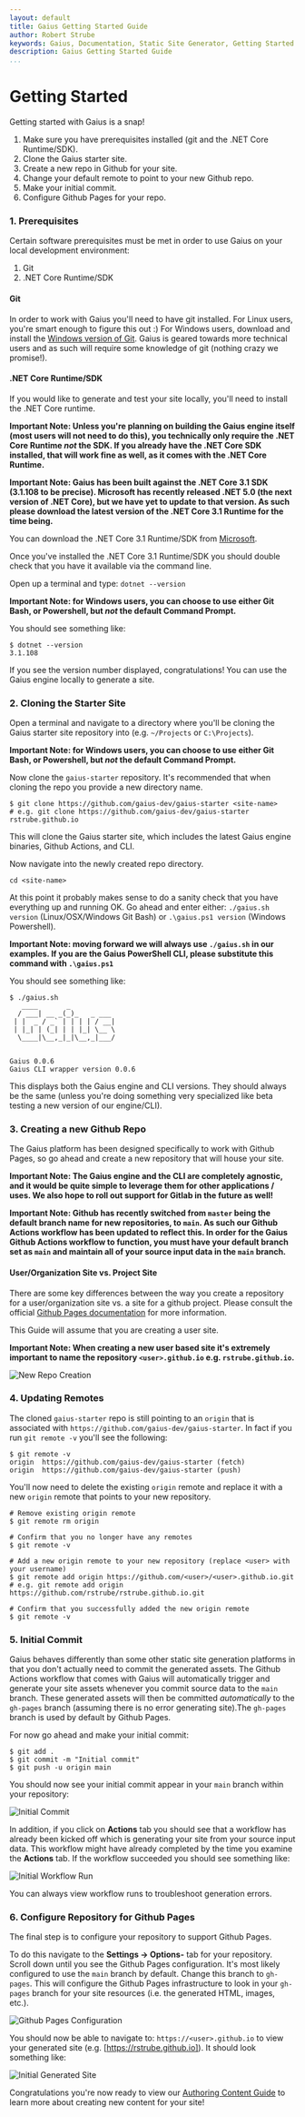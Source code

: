 ```yaml
---
layout: default
title: Gaius Getting Started Guide
author: Robert Strube
keywords: Gaius, Documentation, Static Site Generator, Getting Started
description: Gaius Getting Started Guide
...
```


# Getting Started

Getting started with Gaius is a snap!

1. Make sure you have prerequisites installed (git and the .NET Core Runtime/SDK).
1. Clone the Gaius starter site.
1. Create a new repo in Github for your site.
1. Change your default remote to point to your new Github repo.
1. Make your initial commit.
1. Configure Github Pages for your repo.

### 1. Prerequisites

Certain software prerequisites must be met in order to use Gaius on your local development environment:

1. Git
2. .NET Core Runtime/SDK

#### Git

In order to work with Gaius you'll need to have git installed. For Linux users, you're smart enough to figure this out :) For Windows users, download and install the [Windows version of Git](https://git-scm.com/download/win).  Gaius is geared towards more technical users and as such will require some knowledge of git (nothing crazy we promise!).

#### .NET Core Runtime/SDK

If you would like to generate and test your site locally, you'll need to install the .NET Core runtime.

**Important Note: Unless you're planning on building the Gaius engine itself (most users will not need to do this), you technically only require the .NET Core Runtime *not* the SDK.  If you already have the .NET Core SDK installed, that will work fine as well, as it comes with the .NET Core Runtime.**

**Important Note: Gaius has been built against the .NET Core 3.1 SDK (3.1.108 to be precise).  Microsoft has recently released .NET 5.0 (the next version of .NET Core), but we have yet to update to that version.  As such please download the latest version of the .NET Core 3.1 Runtime for the time being.**

You can download the .NET Core 3.1 Runtime/SDK from [Microsoft](https://dotnet.microsoft.com/download/dotnet-core/3.1).

Once you've installed the .NET Core 3.1 Runtime/SDK you should double check that you have it available via the command line.

Open up a terminal and type: `dotnet --version`

**Important Note: for Windows users, you can choose to use either Git Bash, or Powershell, but *not* the default Command Prompt.**

You should see something like:

```
$ dotnet --version
3.1.108
```

If you see the version number displayed, congratulations! You can use the Gaius engine locally to generate a site.

### 2. Cloning the Starter Site

Open a terminal and navigate to a directory where you'll be cloning the Gaius starter site repository into (e.g. `~/Projects` or `C:\Projects`).

**Important Note: for Windows users, you can choose to use either Git Bash, or Powershell, but *not* the default Command Prompt.**

Now clone the `gaius-starter` repository.  It's recommended that when cloning the repo you provide a new directory name.

```
$ git clone https://github.com/gaius-dev/gaius-starter <site-name>
# e.g. git clone https://github.com/gaius-dev/gaius-starter rstrube.github.io
```

This will clone the Gaius starter site, which includes the latest Gaius engine binaries, Github Actions, and CLI.

Now navigate into the newly created repo directory.

```
cd <site-name>
```
At this point it probably makes sense to do a sanity check that you have everything up and running OK.  Go ahead and enter either: `./gaius.sh version` (Linux/OSX/Windows Git Bash) or `.\gaius.ps1 version` (Windows Powershell).

**Important Note: moving forward we will always use `./gaius.sh` in our examples.  If you are the Gaius PowerShell CLI, please substitute this command with `.\gaius.ps1`**

You should see something like:

```
$ ./gaius.sh
   ____       _           
  / ___| __ _(_)_   _ ___ 
 | |  _ / _` | | | | / __|
 | |_| | (_| | | |_| \__ \
  \____|\__,_|_|\__,_|___/
                          

Gaius 0.0.6
Gaius CLI wrapper version 0.0.6
```

This displays both the Gaius engine and CLI versions.  They should always be the same (unless you're doing something very specialized like beta testing a new version of our engine/CLI).

### 3. Creating a new Github Repo

The Gaius platform has been designed specifically to work with Github Pages, so go ahead and create a new repository that will house your site.

**Important Note: The Gaius engine and the CLI are completely agnostic, and it would be quite simple to leverage them for other applications / uses.  We also hope to roll out support for Gitlab in the future as well!**

**Important Note: Github has recently switched from `master` being the default branch name for new repositories, to `main`.  As such our Github Actions workflow has been updated to reflect this.  In order for the Gaius Github Actions workflow to function, you must have your default branch set as `main` and maintain all of your source input data in the `main` branch.**

#### User/Organization Site vs. Project Site

There are some key differences between the way you create a repository for a user/organization site vs. a site for a github project. Please consult the official [Github Pages documentation](https://docs.github.com/en/free-pro-team@latest/github/working-with-github-pages/creating-a-github-pages-site) for more information.

This Guide will assume that you are creating a user site.

**Important Note: When creating a new user based site it's extremely important to name the repository `<user>.github.io` e.g. `rstrube.github.io`.**

![New Repo Creation](/images/guides/getting-started/new-repo.png)

### 4. Updating Remotes

The cloned `gaius-starter` repo is still pointing to an `origin` that is associated with `https://github.com/gaius-dev/gaius-starter`.  In fact if you run `git remote -v` you'll see the following:

```
$ git remote -v 
origin  https://github.com/gaius-dev/gaius-starter (fetch)
origin  https://github.com/gaius-dev/gaius-starter (push)
```
You'll now need to delete the existing `origin` remote and replace it with a new `origin` remote that points to your new repository.

```
# Remove existing origin remote
$ git remote rm origin

# Confirm that you no longer have any remotes
$ git remote -v

# Add a new origin remote to your new repository (replace <user> with your username)
$ git remote add origin https://github.com/<user>/<user>.github.io.git
# e.g. git remote add origin https://github.com/rstrube/rstrube.github.io.git

# Confirm that you successfully added the new origin remote
$ git remote -v
```
### 5. Initial Commit

Gaius behaves differently than some other static site generation platforms in that you don't actually need to commit the generated assets.  The Github Actions workflow that comes with Gaius will automatically trigger and generate your site assets whenever you commit source data to the `main` branch.  These generated assets will then be committed *automatically* to the `gh-pages` branch (assuming there is no error generating site).The `gh-pages` branch is used by default by Github Pages.

For now go ahead and make your initial commit:

```
$ git add .
$ git commit -m "Initial commit"
$ git push -u origin main
```
You should now see your initial commit appear in your `main` branch within your repository:

![Initial Commit](/images/guides/getting-started/initial-commit.png)

In addition, if you click on **Actions** tab you should see that a workflow has already been kicked off which is generating your site from your source input data.  This workflow might have already completed by the time you examine the **Actions** tab.  If the workflow succeeded you should see something like:

![Initial Workflow Run](/images/guides/getting-started/initial-workflow-run.png)

You can always view workflow runs to troubleshoot generation errors.

### 6. Configure Repository for Github Pages

The final step is to configure your repository to support Github Pages.

To do this navigate to the **Settings -> Options-** tab for your repository.  Scroll down until you see the Github Pages configuration.  It's most likely configured to use the `main` branch by default.  Change this branch to `gh-pages`.  This will configure the Github Pages infrastructure to look in your `gh-pages` branch for your site resources (i.e. the generated HTML, images, etc.).

![Github Pages Configuration](/images/guides/getting-started/gh-pages-config.png)

You should now be able to navigate to: `https://<user>.github.io` to view your generated site (e.g. [https://rstrube.github.io]).  It should look something like:

![Initial Generated Site](/images/guides/getting-started/initial-generated-site.png)

Congratulations you're now ready to view our [Authoring Content Guide](/guides/authoring-content.html) to learn more about creating new content for your site!
